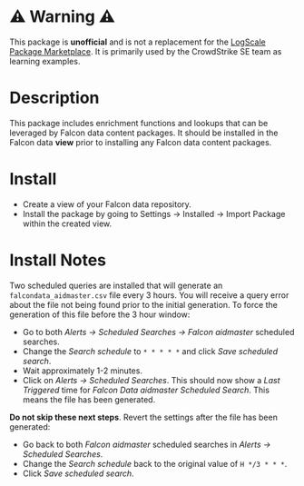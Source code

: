 # :warning: Warning :warning:

This package is **unofficial** and is not a replacement for the [LogScale Package Marketplace](https://library.humio.com/humio-server/packages-marketplace.html). It is primarily used by the CrowdStrike SE team as learning examples. 

# Description

This package includes enrichment functions and lookups that can be leveraged by Falcon data content packages. It should be installed in the Falcon data **view** prior to installing any Falcon data content packages. 

# Install
- Create a view of your Falcon data repository.
- Install the package by going to Settings -> Installed -> Import Package within the created view.

# Install Notes
Two scheduled queries are installed that will generate an `falcondata_aidmaster.csv` file every 3 hours. You will receive a query error about the file not being found prior to the initial generation. To force the generation of this file before the 3 hour window:

- Go to both *Alerts -> Scheduled Searches -> Falcon aidmaster* scheduled searches.
- Change the *Search schedule* to `* * * * *` and click *Save scheduled search*.
- Wait approximately 1-2 minutes.
- Click on *Alerts -> Scheduled Searches*. This should now show a *Last Triggered* time for *Falcon Data aidmaster Scheduled Search*. This means the file has been generated.

**Do not skip these next steps**. Revert the settings after the file has been generated:

- Go back to both *Falcon aidmaster* scheduled searches in *Alerts -> Scheduled Searches*.
- Change the *Search schedule* back to the original value of `H */3 * * *`.
- Click *Save scheduled search*.
